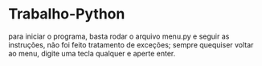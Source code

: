# Trabalho-Python
para iniciar o programa, basta rodar o arquivo menu.py e seguir as instruções, não foi feito tratamento de exceções; sempre quequiser voltar ao menu, digite uma tecla qualquer e aperte enter.
